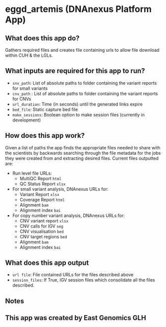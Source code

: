 <!-- dx-header -->
# eggd_artemis (DNAnexus Platform App)


## What does this app do?

Gathers required files and creates file containing urls to allow file download within CUH & the LGLs.

## What inputs are required for this app to run?
* `snv_path`: List of absolute paths to folder containing the variant reports for small variants
* `cnv_path` : List of absolute paths to folder containing the variant reports for CNVs
* `url_duration`: Time (in seconds) until the generated links expire
* `bed_file`: Static capture bed file
* `make_sessions`: Boolean option to make session files (currently in development)

## How does this app work?

Given a list of paths the app finds the appropriate files needed to share with the scientists by backwards searching through the file metadata for the jobs they were created from and extracting desired files. Current files outputted are:
* Run level file URLs:
  * MultiQC Report `html`
  * QC Status Report `xlsx`
* For small variant analysis, DNAnexus URLs for:
  * Variant Report `xlsx`
  * Coverage Report `html`
  * Alignment `bam`
  * Alignment index `bai`
* For copy number variant analysis, DNAnexus URLs for:
  * CNV variant report `xlsx`
  * CNV calls for IGV `seg`
  * CNV visualisation `bed`
  * CNV target regions `bed`
  * Alignment `bam`
  * Alignment index `bai`

## What does this app output
* `url file`: File contained URLs for the files described above
* `session_files`: If True, IGV session files which consolidate all the files described.

## Notes


## This app was created by East Genomics GLH
